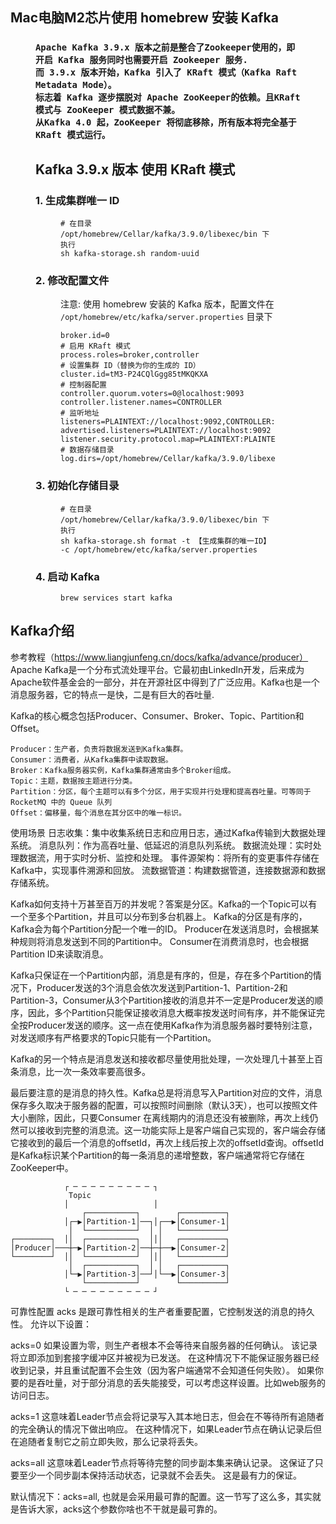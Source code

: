 
## Mac电脑M2芯片使用 homebrew 安装 Kafka
<figure>
  <h3>

    Apache Kafka 3.9.x 版本之前是整合了Zookeeper使用的，即开启 Kafka 服务同时也需要开启 Zookeeper 服务.
    而 3.9.x 版本开始，Kafka 引入了 KRaft 模式（Kafka Raft Metadata Mode）。
    标志着 Kafka 逐步摆脱对 Apache ZooKeeper的依赖。且KRaft 模式与 ZooKeeper 模式数据不兼。
    从Kafka 4.0 起，ZooKeeper 将彻底移除，所有版本将完全基于 KRaft 模式运行。

  ## Kafka 3.9.x 版本 使用 KRaft 模式

  ### 1. 生成集群唯一 ID
  <figure>

  ```
  # 在目录 /opt/homebrew/Cellar/kafka/3.9.0/libexec/bin 下执行
  sh kafka-storage.sh random-uuid
  ```
  </figure>

### 2. 修改配置文件
  <figure>

  注意: 使用 homebrew 安装的 Kafka 版本，配置文件在 `/opt/homebrew/etc/kafka/server.properties` 目录下
  ```
  broker.id=0
  # 启用 KRaft 模式
  process.roles=broker,controller
  # 设置集群 ID（替换为你的生成的 ID）
  cluster.id=tM3-P24CQlGgg85tMKQKXA
  # 控制器配置
  controller.quorum.voters=0@localhost:9093
  controller.listener.names=CONTROLLER
  # 监听地址
  listeners=PLAINTEXT://localhost:9092,CONTROLLER://localhost:9093
  advertised.listeners=PLAINTEXT://localhost:9092
  listener.security.protocol.map=PLAINTEXT:PLAINTEXT,CONTROLLER:PLAINTEXT
  # 数据存储目录
  log.dirs=/opt/homebrew/Cellar/kafka/3.9.0/libexec/logs
  ```
  </figure>

### 3. 初始化存储目录
  <figure>

  ```
  # 在目录 /opt/homebrew/Cellar/kafka/3.9.0/libexec/bin 下执行
  sh kafka-storage.sh format -t 【生成集群的唯一ID】 -c /opt/homebrew/etc/kafka/server.properties
  ```
  </figure>

### 4. 启动 Kafka
  <figure>

  ```   
  brew services start kafka
  ```
  </figure>
  </h3>
</figure>

## Kafka介绍
参考教程（https://www.liangjunfeng.cn/docs/kafka/advance/producer）
Apache Kafka是一个分布式流处理平台。它最初由LinkedIn开发，后来成为Apache软件基金会的一部分，并在开源社区中得到了广泛应用。Kafka也是一个消息服务器，它的特点一是快，二是有巨大的吞吐量.

 Kafka的核心概念包括Producer、Consumer、Broker、Topic、Partition和Offset。

    Producer：生产者，负责将数据发送到Kafka集群。
    Consumer：消费者，从Kafka集群中读取数据。
    Broker：Kafka服务器实例，Kafka集群通常由多个Broker组成。
    Topic：主题，数据按主题进行分类。
    Partition：分区，每个主题可以有多个分区，用于实现并行处理和提高吞吐量。可等同于 RocketMQ 中的 Queue 队列
    Offset：偏移量，每个消息在其分区中的唯一标识。
使用场景
    日志收集：集中收集系统日志和应用日志，通过Kafka传输到大数据处理系统。
    消息队列：作为高吞吐量、低延迟的消息队列系统。
    数据流处理：实时处理数据流，用于实时分析、监控和处理。
    事件源架构：将所有的变更事件存储在Kafka中，实现事件溯源和回放。
    流数据管道：构建数据管道，连接数据源和数据存储系统。


Kafka如何支持十万甚至百万的并发呢？答案是分区。Kafka的一个Topic可以有一个至多个Partition，并且可以分布到多台机器上。
Kafka的分区是有序的，Kafka会为每个Partition分配一个唯一的ID。
Producer在发送消息时，会根据某种规则将消息发送到不同的Partition中。
Consumer在消费消息时，也会根据Partition ID来读取消息。

Kafka只保证在一个Partition内部，消息是有序的，但是，存在多个Partition的情况下，Producer发送的3个消息会依次发送到Partition-1、Partition-2和Partition-3，Consumer从3个Partition接收的消息并不一定是Producer发送的顺序，因此，多个Partition只能保证接收消息大概率按发送时间有序，并不能保证完全按Producer发送的顺序。这一点在使用Kafka作为消息服务器时要特别注意，对发送顺序有严格要求的Topic只能有一个Partition。

Kafka的另一个特点是消息发送和接收都尽量使用批处理，一次处理几十甚至上百条消息，比一次一条效率要高很多。

最后要注意的是消息的持久性。Kafka总是将消息写入Partition对应的文件，消息保存多久取决于服务器的配置，可以按照时间删除（默认3天），也可以按照文件大小删除，因此，只要Consumer
在离线期内的消息还没有被删除，再次上线仍然可以接收到完整的消息流。这一功能实际上是客户端自己实现的，客户端会存储它接收到的最后一个消息的offsetId，再次上线后按上次的offsetId查询。offsetId是Kafka标识某个Partition的每一条消息的递增整数，客户端通常将它存储在ZooKeeper中。

                ┌ ─ ─ ─ ─ ─ ─ ─ ─ ─ ┐
                 Topic
                │                   │
                    ┌───────────┐        ┌──────────┐
                │┌─▶│Partition-1│──┐│┌──▶│Consumer-1│
                 │  └───────────┘  │ │   └──────────┘
    ┌────────┐  ││  ┌───────────┐  │││   ┌──────────┐
    │Producer│───┼─▶│Partition-2│──┼─┼──▶│Consumer-2│
    └────────┘  ││  └───────────┘  │││   └──────────┘
                 │  ┌───────────┐  │ │   ┌──────────┐
                │└─▶│Partition-3│──┘│└──▶│Consumer-3│
                    └───────────┘        └──────────┘
                └ ─ ─ ─ ─ ─ ─ ─ ─ ─ ┘

可靠性配置
acks 是跟可靠性相关的生产者重要配置，它控制发送的消息的持久性。 允许以下设置：

acks=0 如果设置为零，则生产者根本不会等待来自服务器的任何确认。 该记录将立即添加到套接字缓冲区并被视为已发送。 在这种情况下不能保证服务器已经收到记录，并且重试配置不会生效（因为客户端通常不会知道任何失败）。 如果你要的是吞吐量，对于部分消息的丢失能接受，可以考虑这样设置。比如web服务的访问日志。

acks=1 这意味着Leader节点会将记录写入其本地日志，但会在不等待所有追随者的完全确认的情况下做出响应。 在这种情况下，如果Leader节点在确认记录后但在追随者复制它之前立即失败，那么记录将丢失。

acks=all 这意味着Leader节点将等待完整的同步副本集来确认记录。 这保证了只要至少一个同步副本保持活动状态，记录就不会丢失。 这是最有力的保证。

默认情况下：acks=all, 也就是会采用最可靠的配置。这一节写了这么多，其实就是告诉大家，acks这个参数你啥也不干就是最可靠的。
